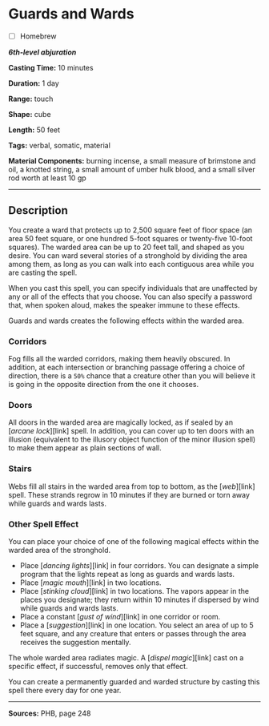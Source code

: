 # Guards and Wards

- [ ] Homebrew

***6th-level abjuration***

**Casting Time:** 10 minutes

**Duration:** 1 day

**Range:** touch

**Shape:** cube

**Length:** 50 feet

**Tags:** verbal, somatic, material

**Material Components:** burning incense, a small measure of brimstone and oil, a knotted string, a small amount of umber hulk blood, and a small silver rod worth at least 10 gp

---

## Description
You create a ward that protects up to 2,500 square feet of floor space (an area 50 feet square, or one hundred 5-foot squares or twenty-five 10-foot squares).
The warded area can be up to 20 feet tall, and shaped as you desire.
You can ward several stories of a stronghold by dividing the area among them, as long as you can walk into each contiguous area while you are casting the spell.

When you cast this spell, you can specify individuals that are unaffected by any or all of the effects that you choose.
You can also specify a password that, when spoken aloud, makes the speaker immune to these effects.

Guards and wards creates the following effects within the warded area.

### Corridors
Fog fills all the warded corridors, making them heavily obscured.
In addition, at each intersection or branching passage offering a choice of direction, there is a `50%` chance that a creature other than you will believe it is going in the opposite direction from the one it chooses.

### Doors
All doors in the warded area are magically locked, as if sealed by an [*arcane lock*][link] spell.
In addition, you can cover up to ten doors with an illusion (equivalent to the illusory object function of the minor illusion spell) to make them appear as plain sections of wall.

### Stairs
Webs fill all stairs in the warded area from top to bottom, as the [*web*][link] spell.
These strands regrow in 10 minutes if they are burned or torn away while guards and wards lasts.

### Other Spell Effect
You can place your choice of one of the following magical effects within the warded area of the stronghold.
- Place [*dancing lights*][link] in four corridors.
	You can designate a simple program that the lights repeat as long as guards and wards lasts.
- Place [*magic mouth*][link] in two locations.
- Place [*stinking cloud*][link] in two locations.
	The vapors appear in the places you designate; they return within 10 minutes if dispersed by wind while guards and wards lasts.
- Place a constant [*gust of wind*][link] in one corridor or room.
- Place a [*suggestion*][link] in one location.
	You select an area of up to 5 feet square, and any creature that enters or passes through the area receives the suggestion mentally.

The whole warded area radiates magic.
A [*dispel magic*][link] cast on a specific effect, if successful, removes only that effect.

You can create a permanently guarded and warded structure by casting this spell there every day for one year.

---

**Sources:** PHB, page 248
